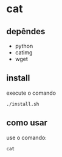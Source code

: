 # cat 

## depêndes

- python
- catimg
- wget

## install
 execute o comando
 ```
 ./install.sh
 ```

## como usar 
use o comando:
```
cat
```